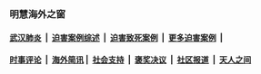 
### 明慧海外之窗

####  [武汉肺炎](indexes/365.md?t=06240900) &nbsp;|&nbsp;  [迫害案例综述](indexes/328.md?t=06240900) &nbsp;|&nbsp; [迫害致死案例](indexes/277.md?t=06240900)  &nbsp;|&nbsp; [更多迫害案例](indexes/81.md?t=06240900)  &nbsp;|&nbsp; 
####  [时事评论](indexes/19.md?t=06240900) &nbsp;|&nbsp; [海外简讯](indexes/245.md?t=06240900)&nbsp;|&nbsp;  [社会支持](indexes/140.md?t=06240900) &nbsp;|&nbsp; [褒奖决议](indexes/282.md?t=06240900) &nbsp;|&nbsp; [社区报道](indexes/91.md?t=06240900)  &nbsp;|&nbsp; [天人之间](indexes/78.md?t=06240900) 

